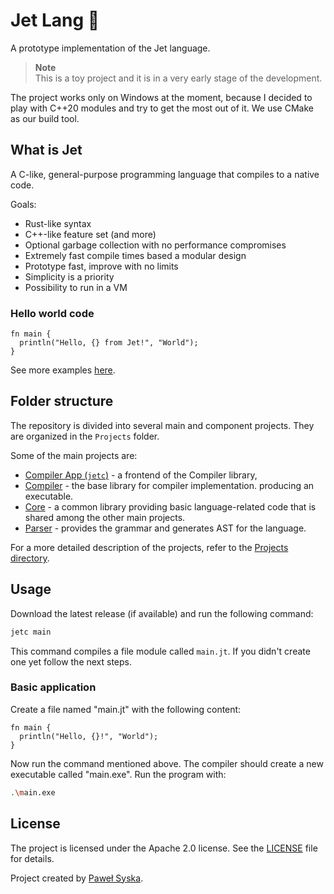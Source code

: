 # Jet Lang 🚀

A prototype implementation of the Jet language.

> **Note**  
> This is a toy project and it is in a very early stage of the development.

The project works only on Windows at the moment, because I decided to play with
C++20 modules and try to get the most out of it. We use CMake as our build tool.

## What is Jet

A C-like, general-purpose programming language that compiles to a native code.

Goals:

- Rust-like syntax
- C++-like feature set (and more)
- Optional garbage collection with no performance compromises
- Extremely fast compile times based a modular design
- Prototype fast, improve with no limits
- Simplicity is a priority
- Possibility to run in a VM

### Hello world code

```jet
fn main {
  println("Hello, {} from Jet!", "World");
}
```

See more examples [here](docs/examples/).

## Folder structure

The repository is divided into several main and component projects. They are organized in the `Projects` folder.

Some of the main projects are:

- [Compiler App (`jetc`)](Projects/CompilerApp) - a frontend of the Compiler library,
- [Compiler](Projects/Compiler) - the base library for compiler implementation.
  producing an executable.
- [Core](Projects/Core) - a common library providing basic language-related code that is shared among
  the other main projects.
- [Parser](Projects/Parser) - provides the grammar and generates AST for the language.
  
For a more detailed description of the projects, refer to the [Projects directory](Projects/).

## Usage

Download the latest release (if available) and run the following command:

```sh
jetc main
```

This command compiles a file module called `main.jt`. If you didn't create one yet
follow the next steps.

### Basic application

Create a file named "main.jt" with the following content:

```jet
fn main {
  println("Hello, {}!", "World");
}
```

Now run the command mentioned above. The compiler should create a new executable
called "main.exe". Run the program with:

```sh
.\main.exe
```

## License

The project is licensed under the Apache 2.0 license. See the [LICENSE](LICENSE) file for details.

Project created by [Paweł Syska](https://github.com/PoetaKodu).